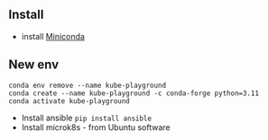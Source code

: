 ## Install

* install [Miniconda](https://docs.conda.io/en/latest/miniconda.html)

## New env

```shell
conda env remove --name kube-playground
conda create --name kube-playground -c conda-forge python=3.11
conda activate kube-playground
```

* Install ansible `pip install ansible`
* Install microk8s - from Ubuntu software 

